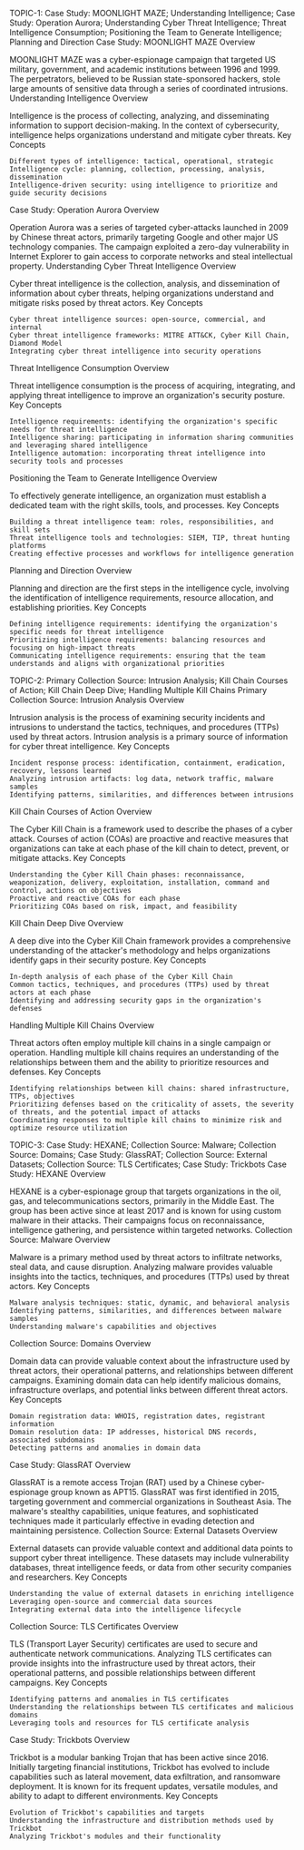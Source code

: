 TOPIC-1: Case Study: MOONLIGHT MAZE; Understanding Intelligence; Case Study: Operation Aurora; Understanding Cyber Threat Intelligence; Threat Intelligence Consumption; Positioning the Team to Generate Intelligence; Planning and Direction
Case Study: MOONLIGHT MAZE
Overview

MOONLIGHT MAZE was a cyber-espionage campaign that targeted US military, government, and academic institutions between 1996 and 1999. The perpetrators, believed to be Russian state-sponsored hackers, stole large amounts of sensitive data through a series of coordinated intrusions.
Understanding Intelligence
Overview

Intelligence is the process of collecting, analyzing, and disseminating information to support decision-making. In the context of cybersecurity, intelligence helps organizations understand and mitigate cyber threats.
Key Concepts

    Different types of intelligence: tactical, operational, strategic
    Intelligence cycle: planning, collection, processing, analysis, dissemination
    Intelligence-driven security: using intelligence to prioritize and guide security decisions

Case Study: Operation Aurora
Overview

Operation Aurora was a series of targeted cyber-attacks launched in 2009 by Chinese threat actors, primarily targeting Google and other major US technology companies. The campaign exploited a zero-day vulnerability in Internet Explorer to gain access to corporate networks and steal intellectual property.
Understanding Cyber Threat Intelligence
Overview

Cyber threat intelligence is the collection, analysis, and dissemination of information about cyber threats, helping organizations understand and mitigate risks posed by threat actors.
Key Concepts

    Cyber threat intelligence sources: open-source, commercial, and internal
    Cyber threat intelligence frameworks: MITRE ATT&CK, Cyber Kill Chain, Diamond Model
    Integrating cyber threat intelligence into security operations

Threat Intelligence Consumption
Overview

Threat intelligence consumption is the process of acquiring, integrating, and applying threat intelligence to improve an organization's security posture.
Key Concepts

    Intelligence requirements: identifying the organization's specific needs for threat intelligence
    Intelligence sharing: participating in information sharing communities and leveraging shared intelligence
    Intelligence automation: incorporating threat intelligence into security tools and processes

Positioning the Team to Generate Intelligence
Overview

To effectively generate intelligence, an organization must establish a dedicated team with the right skills, tools, and processes.
Key Concepts

    Building a threat intelligence team: roles, responsibilities, and skill sets
    Threat intelligence tools and technologies: SIEM, TIP, threat hunting platforms
    Creating effective processes and workflows for intelligence generation

Planning and Direction
Overview

Planning and direction are the first steps in the intelligence cycle, involving the identification of intelligence requirements, resource allocation, and establishing priorities.
Key Concepts

    Defining intelligence requirements: identifying the organization's specific needs for threat intelligence
    Prioritizing intelligence requirements: balancing resources and focusing on high-impact threats
    Communicating intelligence requirements: ensuring that the team understands and aligns with organizational priorities

TOPIC-2: Primary Collection Source: Intrusion Analysis; Kill Chain Courses of Action; Kill Chain Deep Dive; Handling Multiple Kill Chains
Primary Collection Source: Intrusion Analysis
Overview

Intrusion analysis is the process of examining security incidents and intrusions to understand the tactics, techniques, and procedures (TTPs) used by threat actors. Intrusion analysis is a primary source of information for cyber threat intelligence.
Key Concepts

    Incident response process: identification, containment, eradication, recovery, lessons learned
    Analyzing intrusion artifacts: log data, network traffic, malware samples
    Identifying patterns, similarities, and differences between intrusions

Kill Chain Courses of Action
Overview

The Cyber Kill Chain is a framework used to describe the phases of a cyber attack. Courses of action (COAs) are proactive and reactive measures that organizations can take at each phase of the kill chain to detect, prevent, or mitigate attacks.
Key Concepts

    Understanding the Cyber Kill Chain phases: reconnaissance, weaponization, delivery, exploitation, installation, command and control, actions on objectives
    Proactive and reactive COAs for each phase
    Prioritizing COAs based on risk, impact, and feasibility

Kill Chain Deep Dive
Overview

A deep dive into the Cyber Kill Chain framework provides a comprehensive understanding of the attacker's methodology and helps organizations identify gaps in their security posture.
Key Concepts

    In-depth analysis of each phase of the Cyber Kill Chain
    Common tactics, techniques, and procedures (TTPs) used by threat actors at each phase
    Identifying and addressing security gaps in the organization's defenses

Handling Multiple Kill Chains
Overview

Threat actors often employ multiple kill chains in a single campaign or operation. Handling multiple kill chains requires an understanding of the relationships between them and the ability to prioritize resources and defenses.
Key Concepts

    Identifying relationships between kill chains: shared infrastructure, TTPs, objectives
    Prioritizing defenses based on the criticality of assets, the severity of threats, and the potential impact of attacks
    Coordinating responses to multiple kill chains to minimize risk and optimize resource utilization

TOPIC-3: Case Study: HEXANE; Collection Source: Malware; Collection Source: Domains; Case Study: GlassRAT; Collection Source: External Datasets; Collection Source: TLS Certificates; Case Study: Trickbots
Case Study: HEXANE
Overview

HEXANE is a cyber-espionage group that targets organizations in the oil, gas, and telecommunications sectors, primarily in the Middle East. The group has been active since at least 2017 and is known for using custom malware in their attacks. Their campaigns focus on reconnaissance, intelligence gathering, and persistence within targeted networks.
Collection Source: Malware
Overview

Malware is a primary method used by threat actors to infiltrate networks, steal data, and cause disruption. Analyzing malware provides valuable insights into the tactics, techniques, and procedures (TTPs) used by threat actors.
Key Concepts

    Malware analysis techniques: static, dynamic, and behavioral analysis
    Identifying patterns, similarities, and differences between malware samples
    Understanding malware's capabilities and objectives

Collection Source: Domains
Overview

Domain data can provide valuable context about the infrastructure used by threat actors, their operational patterns, and relationships between different campaigns. Examining domain data can help identify malicious domains, infrastructure overlaps, and potential links between different threat actors.
Key Concepts

    Domain registration data: WHOIS, registration dates, registrant information
    Domain resolution data: IP addresses, historical DNS records, associated subdomains
    Detecting patterns and anomalies in domain data

Case Study: GlassRAT
Overview

GlassRAT is a remote access Trojan (RAT) used by a Chinese cyber-espionage group known as APT15. GlassRAT was first identified in 2015, targeting government and commercial organizations in Southeast Asia. The malware's stealthy capabilities, unique features, and sophisticated techniques made it particularly effective in evading detection and maintaining persistence.
Collection Source: External Datasets
Overview

External datasets can provide valuable context and additional data points to support cyber threat intelligence. These datasets may include vulnerability databases, threat intelligence feeds, or data from other security companies and researchers.
Key Concepts

    Understanding the value of external datasets in enriching intelligence
    Leveraging open-source and commercial data sources
    Integrating external data into the intelligence lifecycle

Collection Source: TLS Certificates
Overview

TLS (Transport Layer Security) certificates are used to secure and authenticate network communications. Analyzing TLS certificates can provide insights into the infrastructure used by threat actors, their operational patterns, and possible relationships between different campaigns.
Key Concepts

    Identifying patterns and anomalies in TLS certificates
    Understanding the relationships between TLS certificates and malicious domains
    Leveraging tools and resources for TLS certificate analysis

Case Study: Trickbots
Overview

Trickbot is a modular banking Trojan that has been active since 2016. Initially targeting financial institutions, Trickbot has evolved to include capabilities such as lateral movement, data exfiltration, and ransomware deployment. It is known for its frequent updates, versatile modules, and ability to adapt to different environments.
Key Concepts

    Evolution of Trickbot's capabilities and targets
    Understanding the infrastructure and distribution methods used by Trickbot
    Analyzing Trickbot's modules and their functionality
